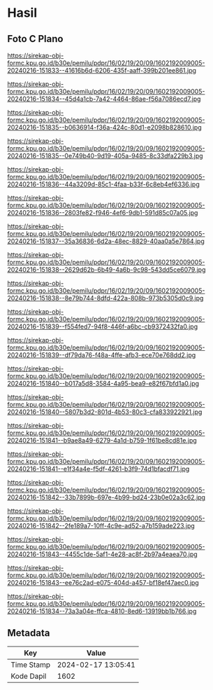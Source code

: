 # Hasil

## Foto C Plano

https://sirekap-obj-formc.kpu.go.id/b30e/pemilu/pdpr/16/02/19/20/09/1602192009005-20240216-151833--41616b6d-6206-435f-aaff-399b201ee861.jpg

https://sirekap-obj-formc.kpu.go.id/b30e/pemilu/pdpr/16/02/19/20/09/1602192009005-20240216-151834--45d4a1cb-7a42-4464-86ae-f56a7086ecd7.jpg

https://sirekap-obj-formc.kpu.go.id/b30e/pemilu/pdpr/16/02/19/20/09/1602192009005-20240216-151835--b0636914-f36a-424c-80d1-e2098b828610.jpg

https://sirekap-obj-formc.kpu.go.id/b30e/pemilu/pdpr/16/02/19/20/09/1602192009005-20240216-151835--0e749b40-9d19-405a-9485-8c33dfa229b3.jpg

https://sirekap-obj-formc.kpu.go.id/b30e/pemilu/pdpr/16/02/19/20/09/1602192009005-20240216-151836--44a3209d-85c1-4faa-b33f-6c8eb4ef6336.jpg

https://sirekap-obj-formc.kpu.go.id/b30e/pemilu/pdpr/16/02/19/20/09/1602192009005-20240216-151836--2803fe82-f946-4ef6-9db1-591d85c07a05.jpg

https://sirekap-obj-formc.kpu.go.id/b30e/pemilu/pdpr/16/02/19/20/09/1602192009005-20240216-151837--35a36836-6d2a-48ec-8829-40aa0a5e7864.jpg

https://sirekap-obj-formc.kpu.go.id/b30e/pemilu/pdpr/16/02/19/20/09/1602192009005-20240216-151838--2629d62b-6b49-4a6b-9c98-543dd5ce6079.jpg

https://sirekap-obj-formc.kpu.go.id/b30e/pemilu/pdpr/16/02/19/20/09/1602192009005-20240216-151838--8e79b744-8dfd-422a-808b-973b5305d0c9.jpg

https://sirekap-obj-formc.kpu.go.id/b30e/pemilu/pdpr/16/02/19/20/09/1602192009005-20240216-151839--f554fed7-94f8-446f-a6bc-cb9372432fa0.jpg

https://sirekap-obj-formc.kpu.go.id/b30e/pemilu/pdpr/16/02/19/20/09/1602192009005-20240216-151839--df79da76-f48a-4ffe-afb3-ece70e768dd2.jpg

https://sirekap-obj-formc.kpu.go.id/b30e/pemilu/pdpr/16/02/19/20/09/1602192009005-20240216-151840--b017a5d8-3584-4a95-bea9-e82f67bfd1a0.jpg

https://sirekap-obj-formc.kpu.go.id/b30e/pemilu/pdpr/16/02/19/20/09/1602192009005-20240216-151840--5807b3d2-801d-4b53-80c3-cfa833922921.jpg

https://sirekap-obj-formc.kpu.go.id/b30e/pemilu/pdpr/16/02/19/20/09/1602192009005-20240216-151841--b9ae8a49-6279-4a1d-b759-1f61be8cd81e.jpg

https://sirekap-obj-formc.kpu.go.id/b30e/pemilu/pdpr/16/02/19/20/09/1602192009005-20240216-151841--e1f34a4e-f5df-4261-b3f9-74d1bfacdf71.jpg

https://sirekap-obj-formc.kpu.go.id/b30e/pemilu/pdpr/16/02/19/20/09/1602192009005-20240216-151842--33b7899b-697e-4b99-bd24-23b0e02a3c62.jpg

https://sirekap-obj-formc.kpu.go.id/b30e/pemilu/pdpr/16/02/19/20/09/1602192009005-20240216-151842--2fe189a7-10ff-4c9e-ad52-a7b159ade223.jpg

https://sirekap-obj-formc.kpu.go.id/b30e/pemilu/pdpr/16/02/19/20/09/1602192009005-20240216-151843--4455c1de-5af1-4e28-ac8f-2b97a4eaea70.jpg

https://sirekap-obj-formc.kpu.go.id/b30e/pemilu/pdpr/16/02/19/20/09/1602192009005-20240216-151843--ee76c2ad-e075-404d-a457-bf18ef47aec0.jpg

https://sirekap-obj-formc.kpu.go.id/b30e/pemilu/pdpr/16/02/19/20/09/1602192009005-20240216-151834--73a3a04e-ffca-4810-8ed6-13919bb1b766.jpg


## Metadata

| Key        | Value               |
| ---------- | ------------------- |
| Time Stamp | 2024-02-17 13:05:41 |
| Kode Dapil | 1602                |



